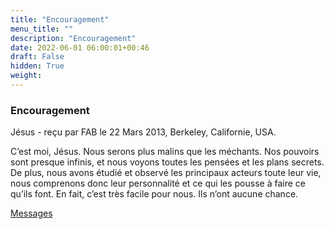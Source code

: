 ```yaml
---
title: "Encouragement"
menu_title: ""
description: "Encouragement"
date: 2022-06-01 06:00:01+00:46
draft: False
hidden: True
weight:
---
```

### Encouragement

Jésus - reçu par FAB le 22 Mars 2013, Berkeley, Californie, USA.

C’est moi, Jésus. Nous serons plus malins que les méchants. Nos pouvoirs sont presque infinis, et nous voyons toutes les pensées et les plans secrets. De plus, nous avons étudié et observé les principaux acteurs toute leur vie, nous comprenons donc leur personnalité et ce qui les pousse à faire ce qu’ils font. En fait, c’est très facile pour nous. Ils n’ont aucune chance.

[Messages](/fr-contemporary-messages/fr-contemporary-messages-by-date-order/fr-contemporary-messages-2013)
